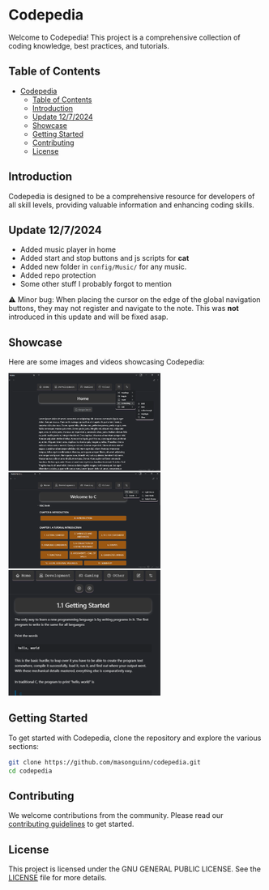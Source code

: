 # Codepedia

Welcome to Codepedia! This project is a comprehensive collection of coding knowledge, best practices, and tutorials.

## Table of Contents

- [Codepedia](#codepedia)
  - [Table of Contents](#table-of-contents)
  - [Introduction](#introduction)
  - [Update 12/7/2024](#update-1272024)
  - [Showcase](#showcase)
  - [Getting Started](#getting-started)
  - [Contributing](#contributing)
  - [License](#license)

## Introduction

Codepedia is designed to be a comprehensive resource for developers of all skill levels, providing valuable information and enhancing coding skills.

## Update 12/7/2024

- Added music player in home
- Added start and stop buttons and js scripts for **cat**
- Added new folder in `config/Music/` for any music.
- Added repo protection
- Some other stuff I probably forgot to mention

⚠️ Minor bug: When placing the cursor on the edge of the global navigation buttons, they may not register and navigate to the note. This was **not** introduced in this update and will be fixed asap.

## Showcase

Here are some images and videos showcasing Codepedia:

<img src="Config/Resources/showcase_pic01.png" alt="Showcase picture 1" width="300"/>

<img src="Config/Resources/showcase_pic02.png" alt="Showcase picture 2" width="300"/>

<img src="Config/Resources/showcase_pic03.png" alt="Showcase picture 3" width="300"/>

## Getting Started

To get started with Codepedia, clone the repository and explore the various sections:

```bash
git clone https://github.com/masonguinn/codepedia.git
cd codepedia
```

## Contributing

We welcome contributions from the community. Please read our [contributing guidelines](CONTRIBUTING.md) to get started.

## License

This project is licensed under the GNU GENERAL PUBLIC LICENSE. See the [LICENSE](LICENSE) file for more details.